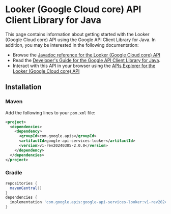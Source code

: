 # Looker (Google Cloud core) API Client Library for Java



This page contains information about getting started with the Looker (Google Cloud core) API
using the Google API Client Library for Java. In addition, you may be interested
in the following documentation:

* Browse the [Javadoc reference for the Looker (Google Cloud core) API][javadoc]
* Read the [Developer's Guide for the Google API Client Library for Java][google-api-client].
* Interact with this API in your browser using the [APIs Explorer for the Looker (Google Cloud core) API][api-explorer]

## Installation

### Maven

Add the following lines to your `pom.xml` file:

```xml
<project>
  <dependencies>
    <dependency>
      <groupId>com.google.apis</groupId>
      <artifactId>google-api-services-looker</artifactId>
      <version>v1-rev20240305-2.0.0</version>
    </dependency>
  </dependencies>
</project>
```

### Gradle

```gradle
repositories {
  mavenCentral()
}
dependencies {
  implementation 'com.google.apis:google-api-services-looker:v1-rev20240305-2.0.0'
}
```

[javadoc]: https://googleapis.dev/java/google-api-services-looker/latest/index.html
[google-api-client]: https://github.com/googleapis/google-api-java-client/
[api-explorer]: https://developers.google.com/apis-explorer/#p/looker/v1/
